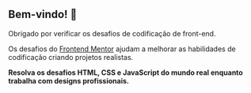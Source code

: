 ## Bem-vindo! 👋

Obrigado por verificar os desafios de codificação de front-end.

Os desafios do [Frontend Mentor](https://www.frontendmentor.io) ajudam a melhorar as habilidades de codificação criando projetos realistas.

**Resolva os desafios HTML, CSS e JavaScript do mundo real enquanto trabalha com designs profissionais.**
